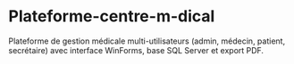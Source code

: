# Plateforme-centre-m-dical
Plateforme de gestion médicale multi-utilisateurs (admin, médecin, patient, secrétaire) avec interface WinForms, base SQL Server et export PDF.
